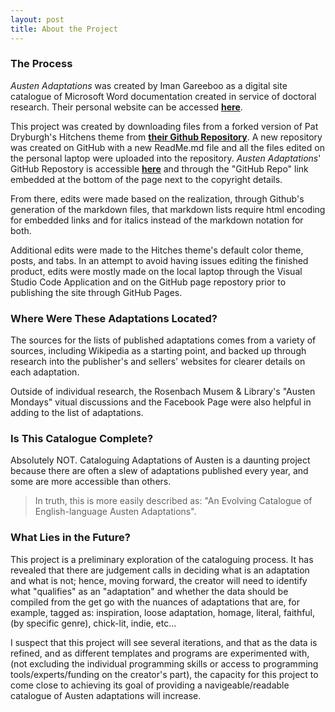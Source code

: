 ```yaml
---
layout: post
title: About the Project
---
```


### The Process 

*Austen Adaptations* was created by Iman Gareeboo as a digital site catalogue of Microsoft Word documentation created in service of doctoral research. Their personal website can be accessed <a href="https://imangareeboo.github.io" target="_blank"><b>here</b></a>.

This project was created by downloading files from a forked version of Pat Dryburgh's Hitchens theme from <a href="https://github.com/patdryburgh/hitchens" target="_blank"><b>their Github Repository</b></a>.  A new repository was created on GitHub with a new ReadMe.md file  and all the files edited on the personal laptop were uploaded into the repository. *Austen Adaptations*' GitHub Repostory is accessible <a href="https://github.com/imangareeboo/Austen_Adaptations" target="_blank"><b>here</b></a> and through the "GitHub Repo" link embedded at the bottom of the page next to the copyright details.

From there, edits were made based on the realization, through Github's generation of the markdown files, that markdown lists require html encoding for embedded links and for italics instead of the markdown notation for both. 

Additional edits were made to the Hitches theme's default color theme, posts, and tabs. In an attempt to avoid having issues editing the finished product, edits were mostly made on the local laptop through the Visual Studio Code Application and on the GitHub page repostory prior to publishing the site through GitHub Pages. 

### Where Were These Adaptations Located?

The sources for the lists of published adaptations comes from a variety of sources, including Wikipedia as a starting point, and backed up through research into the publisher's and sellers' websites for clearer details on each adaptation. 

Outside of individual research, the Rosenbach Musem & Library's "Austen Mondays" vitual discussions and the Facebook Page were also helpful in adding to the list of adaptations. 

### Is This Catalogue Complete?

Absolutely NOT.
Cataloguing Adaptations of Austen is a daunting project because there are often a slew of adaptations published every year, and some are more accessible than others.  
> In truth, this is more easily described as: "An Evolving Catalogue of English-language Austen Adaptations". 

### What Lies in the Future?

This project is a preliminary exploration of the cataloguing process. It has revealed that there are judgement calls in deciding what is an adaptation and what is not; hence, moving forward, the creator will need to identify what "qualifies" as an "adaptation" and whether the data should be compiled from the get go with the nuances of adaptations that are, for example, tagged as: inspiration, loose adaptation, homage, literal, faithful, (by specific genre), chick-lit, indie, etc...

I suspect that this project will see several iterations, and that as the data is refined, and as different templates and programs are experimented with, (not excluding the individual programming skills or access to programming tools/experts/funding on the creator's part), the capacity for this project to come close to achieving its goal of providing a navigeable/readable catalogue of Austen adaptations will increase.

